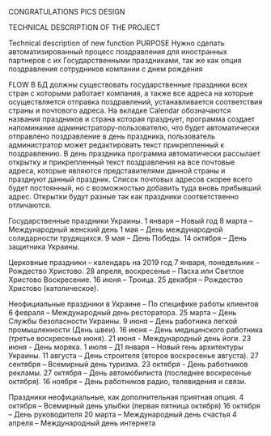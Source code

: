 CONGRATULATIONS PICS DESIGN

TECHNICAL DESCRIPTION OF THE PROJECT

Technical description of new function
PURPOSE
Нужно сделать автоматизированный процесс поздравления для иностранных партнеров с их Государственными праздниками, так же как опция поздравления сотрудников компании с днем рождения

FLOW
В БД должны существовать государственные праздники всех стран с которыми работает компания, а также все адреса на которые осуществляется отправка поздравлений, устанавливается соответствия страны и почтового адреса. На вкладке Calendar обозначаются названия праздников и страна которая празднует, программа создает напоминание администратору-пользователю, что будет автоматически отправлено поздравление в день праздника, пользователь администратор может редактировать текст прикрепленный к поздравлению. В день праздника программа автоматически рассылает открытку и прикрепленный текст поздравления на все почтовые адреса, которые являются представителями данной страны и празднуют данный праздник.
Список почтовых адресов скорее всего будет постоянный, но с возможностью добавить туда вновь прибывший адрес. Открытки будут разные так как праздники соответственно отличаются.


 Государственные праздники Украины.
1 января – Новый год
8 марта – Международный женский день
1 мая – День международной солидарности трудящихся.
9 мая – День Победы.
14 октября – День защитника Украины.

Церковные праздники – календарь на 2019 год
7 января, понедельник – Рождество Христово.
28 апреля, воскресенье – Пасха или Светлое Христово Воскресение.
16 июня – Троица.
25 декабря – Рождество Христово (католическое).

Неофициальные праздники в Украине – По специфике работы клиентов
6 февраля – Международный день ресторатора.
25 марта – День Службы безопасности Украины.
9 июня – День работника легкой промышленности (День швеи).
16 июня – День медицинского работника (третье воскресенье июня).
21 июня - Международный день йоги.
23 июня - День моряка.
1 июля – Д1 января – Новый гень архитектуры Украины.
11 августа – День строителя (второе воскресенье августа).
27 сентября – Всемирный день туризма.
23 октября - День работников рекламы.
27 октября – День автомобилиста (последнее воскресенье октября).
16 ноября – День работников радио, телевидения и связи.

Праздники неофициальные, как дополнительная приятная опция.
4 октября – Всемирный день улыбки (первая пятница октября)
16 октября – День руководителя
20 марта – Международный день счастья
4 апреля – Международный день интернета




